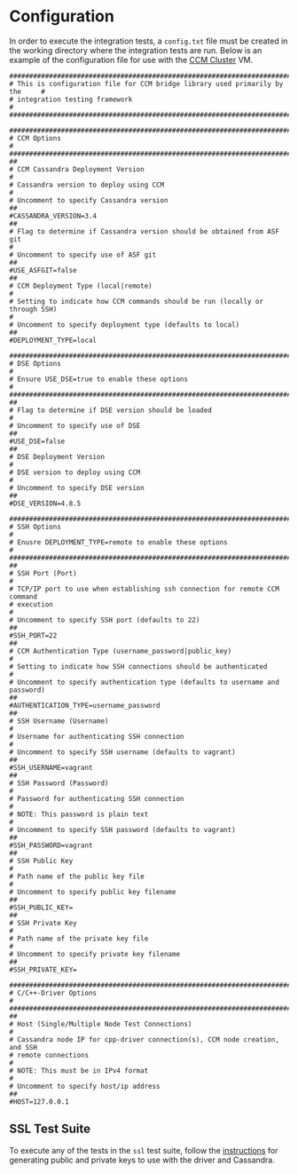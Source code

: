 # Configuration
In order to execute the integration tests, a `config.txt` file must be
created in the working directory where the integration tests are run. Below is
an example of the configuration file for use with the [CCM Cluster] VM.

```text
###############################################################################
# This is configuration file for CCM bridge library used primarily by the     #
# integration testing framework                                               #
###############################################################################

###############################################################################
# CCM Options                                                                 #
###############################################################################
##
# CCM Cassandra Deployment Version
#
# Cassandra version to deploy using CCM
#
# Uncomment to specify Cassandra version
##
#CASSANDRA_VERSION=3.4
##
# Flag to determine if Cassandra version should be obtained from ASF git
#
# Uncomment to specify use of ASF git
##
#USE_ASFGIT=false
##
# CCM Deployment Type (local|remote)
#
# Setting to indicate how CCM commands should be run (locally or through SSH)
#
# Uncomment to specify deployment type (defaults to local)
##
#DEPLOYMENT_TYPE=local

###############################################################################
# DSE Options                                                                 #
# Ensure USE_DSE=true to enable these options                                 #
###############################################################################
##
# Flag to determine if DSE version should be loaded
#
# Uncomment to specify use of DSE
##
#USE_DSE=false
##
# DSE Deployment Version
#
# DSE version to deploy using CCM
#
# Uncomment to specify DSE version
##
#DSE_VERSION=4.8.5

###############################################################################
# SSH Options                                                                 #
# Enusre DEPLOYMENT_TYPE=remote to enable these options                       #
###############################################################################
##
# SSH Port (Port)
#
# TCP/IP port to use when establishing ssh connection for remote CCM command
# execution
#
# Uncomment to specify SSH port (defaults to 22)
##
#SSH_PORT=22
##
# CCM Authentication Type (username_password|public_key)
#
# Setting to indicate how SSH connections should be authenticated
#
# Uncomment to specify authentication type (defaults to username and password)
##
#AUTHENTICATION_TYPE=username_password
##
# SSH Username (Username)
#
# Username for authenticating SSH connection
#
# Uncomment to specify SSH username (defaults to vagrant)
##
#SSH_USERNAME=vagrant
##
# SSH Password (Password)
#
# Password for authenticating SSH connection
#
# NOTE: This password is plain text
#
# Uncomment to specify SSH password (defaults to vagrant)
##
#SSH_PASSWORD=vagrant
##
# SSH Public Key
#
# Path name of the public key file
#
# Uncomment to specify public key filename
##
#SSH_PUBLIC_KEY=
##
# SSH Private Key
#
# Path name of the private key file
#
# Uncomment to specify private key filename
##
#SSH_PRIVATE_KEY=

###############################################################################
# C/C++-Driver Options                                                        #
###############################################################################
##
# Host (Single/Multiple Node Test Connections)
#
# Cassandra node IP for cpp-driver connection(s), CCM node creation, and SSH
# remote connections
#
# NOTE: This must be in IPv4 format
#
# Uncomment to specify host/ip address
##
#HOST=127.0.0.1
```

## SSL Test Suite
To execute any of the tests in the `ssl` test suite, follow the [instructions]
for generating public and private keys to use with the driver and Cassandra.

[CCM Cluster]: http://datastax.github.io/cpp-driver/topics/testing/ccm/#ccm-cluster-by-way-of-vagrant-and-virtual-box
[instructions]: https://github.com/datastax/cpp-driver/tree/1.0/test/ccm_bridge/data/ssl

